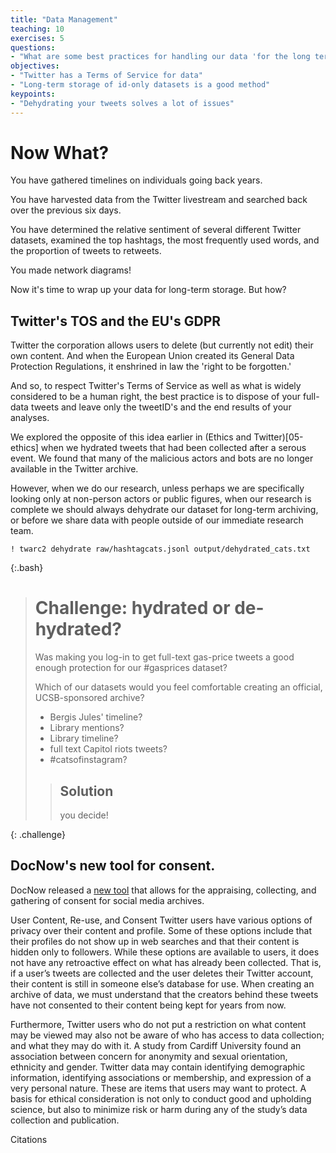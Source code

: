 ```yaml
---
title: "Data Management"
teaching: 10
exercises: 5
questions:
- "What are some best practices for handling our data 'for the long term'?"
objectives:
- "Twitter has a Terms of Service for data"
- "Long-term storage of id-only datasets is a good method"
keypoints:
- "Dehydrating your tweets solves a lot of issues"
---
```


# Now What?
You have gathered timelines on individuals going back years.

You have harvested data from the Twitter
livestream and searched back over the previous six days.

You have determined the relative sentiment of several different
Twitter datasets, examined the top hashtags, the most frequently
used words, and the proportion of tweets to retweets. 

You made network diagrams!

Now it's time to wrap up your data for long-term storage. But how?

## Twitter's TOS and the EU's GDPR
Twitter the corporation allows users to delete (but currently not
edit) their own content. And when the European Union created its
General Data Protection Regulations, it enshrined in law the 'right
to be forgotten.' 

And so, to respect Twitter's Terms of Service as well as what is widely
considered to be a human right, the best practice is to dispose of your
full-data tweets and leave only the tweetID's and the end results
of your analyses.

We explored the opposite of this idea earlier in (Ethics
and Twitter)[05-ethics] when we hydrated tweets that had 
been collected after a serous event. We found that many of the 
malicious actors and bots are no longer available in the Twitter
archive. 

However, when we do our research, unless perhaps we are specifically 
looking only at non-person actors or public figures, when our 
research is complete we should always dehydrate our dataset for 
long-term archiving, or before we share data with people outside of 
our immediate research team.

~~~
! twarc2 dehydrate raw/hashtagcats.jsonl output/dehydrated_cats.txt
~~~
{:.bash}



> # Challenge: hydrated or de-hydrated?
> 
> Was making you log-in to get full-text gas-price tweets a good enough
> protection for our #gasprices dataset?
> 
> Which of our datasets would you feel comfortable creating an 
> official, UCSB-sponsored archive?
> -	Bergis Jules' timeline? 
> -	Library mentions? 
> -	Library timeline? 
> -	full text Capitol riots tweets?
> -	#catsofinstagram?
> > ## Solution
> > you decide!
> >
{: .challenge}

## DocNow's new tool for consent. 

DocNow released a [new tool](https://www.docnow.io/docnow-app/) that allows for the appraising, collecting, and gathering of consent for social media archives. 

User Content, Re-use, and Consent Twitter users have various options of privacy over their 
content and profile. Some of these options include that their profiles do not show up in 
web searches and that their content is hidden only to followers. While these options are 
available to users, it does not have any retroactive effect on what has already been 
collected. That is, if a user’s tweets are collected and the user deletes their Twitter 
account, their content is still in someone else’s database for use. When creating an 
archive of data, we must understand that the creators behind these tweets have not 
consented to their content being kept for years from now.

Furthermore, Twitter users who do not put a restriction on what content may be viewed may 
also not be aware of who has access to data collection; and what they may do with it. A 
study from Cardiff University found an association between concern for anonymity and sexual 
orientation, ethnicity and gender. Twitter data may contain identifying demographic 
information, identifying associations or membership, and expression of a very personal 
nature. These are items that users may want to protect. A basis for ethical consideration 
is not only to conduct good and upholding science, but also to minimize risk or harm during 
any of the study’s data collection and publication.

Citations

